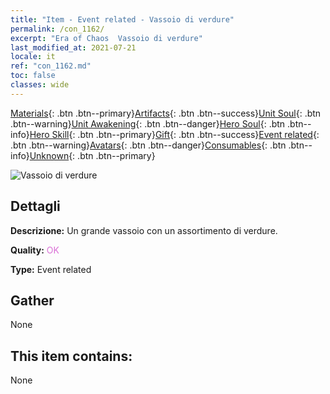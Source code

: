 ```yaml
---
title: "Item - Event related - Vassoio di verdure"
permalink: /con_1162/
excerpt: "Era of Chaos  Vassoio di verdure"
last_modified_at: 2021-07-21
locale: it
ref: "con_1162.md"
toc: false
classes: wide
---
```

 [Materials](/ItemsIT/){: .btn .btn--primary}[Artifacts](/ItemsIT/Artifacts/){: .btn .btn--success}[Unit Soul](/ItemsIT/UnitSoul/){: .btn .btn--warning}[Unit Awakening](/ItemsIT/UnitAwakening/){: .btn .btn--danger}[Hero Soul](/ItemsIT/HeroSoul/){: .btn .btn--info}[Hero Skill](/ItemsIT/HeroSkill/){: .btn .btn--primary}[Gift](/ItemsIT/Gift/){: .btn .btn--success}[Event related](/ItemsIT/Events/){: .btn .btn--warning}[Avatars](/ItemsIT/Avatars/){: .btn .btn--danger}[Consumables](/ItemsIT/Consumables/){: .btn .btn--info}[Unknown](/ItemsIT/Unknown/){: .btn .btn--primary}

 ![Vassoio di verdure](/images/t/i_8150012.png)

## Dettagli
 **Descrizione:** Un grande vassoio con un assortimento di verdure.

 **Quality:** <span style="color: #DA70D6">OK</span>

 **Type:** Event related

## Gather

  None

## This item contains:

  None

